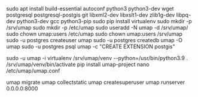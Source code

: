 sudo apt install build-essential autoconf python3 python3-dev wget postgresql postgresql-postgis git libxml2-dev libxslt1-dev zlib1g-dev libpq-dev python3-dev gcc python3-pip
sudo pip install virtualenv
sudo mkdir -p /srv/umap
sudo mkdir -p /etc/umap
sudo useradd -N umap -d /srv/umap/
sudo chown umap:users /etc/umap
sudo chown umap:users /srv/umap
sudo -u postgres createuser umap
sudo -u postgres createdb umap -O umap
sudo -u postgres psql umap -c "CREATE EXTENSION postgis"

sudo -u umap -i
virtualenv /srv/umap/venv --python=/usr/bin/python3.9
. /srv/umap/venv/bin/activate
pip install umap-project
nano /etc/umap/umap.conf

umap migrate
umap collectstatic
umap createsuperuser
umap runserver 0.0.0.0:8000
